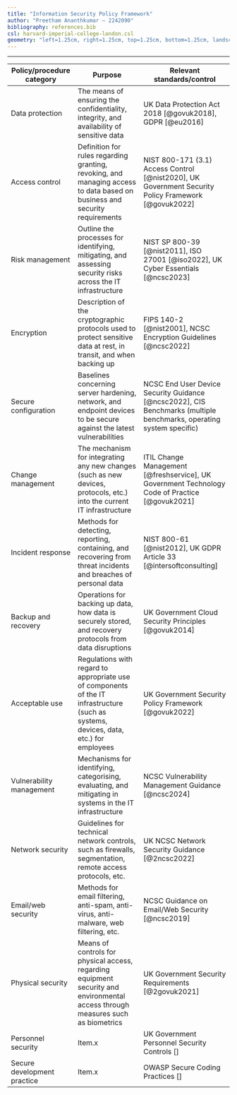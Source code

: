 ```yaml
---
title: "Information Security Policy Framework"
author: "Preetham Ananthkumar – 2242090"
bibliography: references.bib
csl: harvard-imperial-college-london.csl
geometry: "left=1.25cm, right=1.25cm, top=1.25cm, bottom=1.25cm, landscape"
---
```


---

| Policy/procedure category   | Purpose                                                                                                                                | Relevant standards/control                                                                                          |
| --------------------------- | -------------------------------------------------------------------------------------------------------------------------------------- | ------------------------------------------------------------------------------------------------------------------- |
| Data protection             | The means of ensuring the confidentiality, integrity, and availability of sensitive data                                               | UK Data Protection Act 2018 [@govuk2018], GDPR [@eu2016]                                                            |
| Access control              | Definition for rules regarding granting, revoking, and managing access to data based on business and security requirements             | NIST 800-171 (3.1) Access Control [@nist2020], UK Government Security Policy Framework [@govuk2022]                 |
| Risk management             | Outline the processes for identifying, mitigating, and assessing security risks across the IT infrastructure                           | NIST SP 800-39 [@nist2011], ISO 27001 [@iso2022], UK Cyber Essentials [@ncsc2023]                                   |
| Encryption                  | Description of the cryptographic protocols used to protect sensitive data at rest, in transit, and when backing up                     | FIPS 140-2 [@nist2001], NCSC Encryption Guidelines [@ncsc2022]                                                      |
| Secure configuration        | Baselines concerning server hardening, network, and endpoint devices to be secure against the latest vulnerabilities                   | NCSC End User Device Security Guidance [@ncsc2022], CIS Benchmarks (multiple benchmarks, operating system specific) |
| Change management           | The mechanism for integrating any new changes (such as new devices, protocols, etc.) into the current IT infrastructure                | ITIL Change Management [@freshservice], UK Government Technology Code of Practice [@govuk2021]                      |
| Incident response           | Methods for detecting, reporting, containing, and recovering from threat incidents and breaches of personal data                       | NIST 800-61 [@nist2012], UK GDPR Article 33 [@intersoftconsulting]                                                  |
| Backup and recovery         | Operations for backing up data, how data is securely stored, and recovery protocols from data disruptions                              | UK Government Cloud Security Principles [@govuk2014]                                                                |
| Acceptable use              | Regulations with regard to appropriate use of components of the IT infrastructure (such as systems, devices, data, etc.) for employees | UK Government Security Policy Framework [@govuk2022]                                                                |
| Vulnerability management    | Mechanisms for identifying, categorising, evaluating, and mitigating in systems in the IT infrastructure                               | NCSC Vulnerability Management Guidance [@ncsc2024]                                                                  |
| Network security            | Guidelines for technical network controls, such as firewalls, segmentation, remote access protocols, etc.                              | UK NCSC Network Security Guidance [@2ncsc2022]                                                                      |
| Email/web security          | Methods for email filtering, anti-spam, anti-virus, anti-malware, web filtering, etc.                                                  | NCSC Guidance on Email/Web Security [@ncsc2019]                                                                     |
| Physical security           | Means of controls for physical access, regarding equipment security and environmental access through measures such as biometrics       | UK Government Security Requirements [@2govuk2021]                                                                   |
| Personnel security          | Item.x                                                                                                                                 | UK Government Personnel Security Controls []                                                                        |
| Secure development practice | Item.x                                                                                                                                 | OWASP Secure Coding Practices []                                                                                    |
